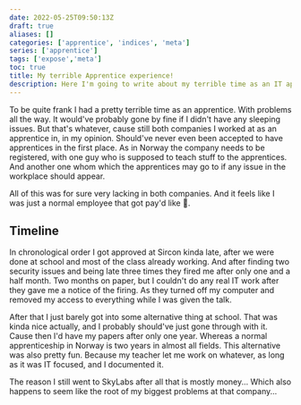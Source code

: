 ```yaml
---
date: 2022-05-25T09:50:13Z
draft: true
aliases: []
categories: ['apprentice', 'indices', 'meta']
series: ['apprentice']
tags: ['expose','meta']
toc: true
title: My terrible Apprentice experience!
description: Here I'm going to write about my terrible time as an IT apprentice in two different small Norwegian companies. First one does web hosting, second runs Captive Portal services.
---
```


To be quite frank I had a pretty terrible time as an apprentice.
With problems all the way.
It would've probably gone by fine if I didn't have any sleeping issues.
But that's whatever, cause still both companies I worked at as an apprentice in, in my opinion.
Should've never even been accepted to have apprentices in the first place.
As in Norway the company needs to be registered, with one guy who is supposed to teach stuff to the apprentices.
And another one whom which the apprentices may go to if any issue in the workplace should appear.

All of this was for sure very lacking in both companies.
And it feels like I was just a normal employee that got pay'd like :poop:.

## Timeline
In chronological order I got approved at Sircon kinda late, after we were done at school and most of the class already working.
And after finding two security issues and being late three times they fired me after only one and a half month.
Two months on paper, but I couldn't do any real IT work after they gave me a notice of the firing.
As they turned off my computer and removed my access to everything while I was given the talk.

After that I just barely got into some alternative thing at school.
That was kinda nice actually, and I probably should've just gone through with it.
Cause then I'd have my papers after only one year.
Whereas a normal apprenticeship in Norway is two years in almost all fields.
This alternative was also pretty fun.
Because my teacher let me work on whatever, as long as it was IT focused, and I documented it.

The reason I still went to SkyLabs after all that is mostly money...
Which also happens to seem like the root of my biggest problems at that company...
